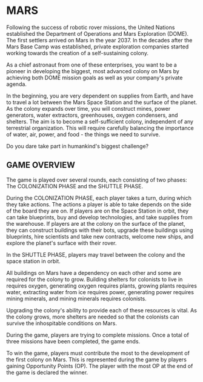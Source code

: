 # MARS

Following the success of robotic rover missions, the United
Nations established the Department of Operations and Mars
Exploration (DOME). The first settlers arrived on Mars in the year
2037. In the decades after the Mars Base Camp was established,
private exploration companies started working towards the
creation of a self-sustaining colony.

As a chief astronaut from one of these enterprises, you want
to be a pioneer in developing the biggest, most advanced colony
on Mars by achieving both DOME mission goals as well as your
company's private agenda.

In the beginning, you are very dependent on supplies from
Earth, and have to travel a lot between the Mars Space Station
and the surface of the planet. As the colony expands over time,
you will construct mines, power generators, water extractors,
greenhouses, oxygen condensers, and shelters. The aim is to
become a self-sufficient colony, independent of any terrestrial
organization. This will require carefully balancing the importance
of water, air, power, and food - the things we need to survive.

Do you dare take part in humankind's biggest challenge?

## GAME OVERVIEW

The game is played over several rounds, each
consisting of two phases: The COLONIZATION
PHASE and the SHUTTLE PHASE.

During the COLONIZATION PHASE, each player
takes a turn, during which they take actions.
The actions a player is able to take depends
on the side of the board they are on. If players
are on the Space Station in orbit, they can take
blueprints, buy and develop technologies, and
take supplies from the warehouse. If players are
at the colony on the surface of the planet, they
can construct buildings with their bots, upgrade
these buildings using blueprints, hire scientists
and take new contracts, welcome new ships, and
explore the planet's surface with their rover.

In the SHUTTLE PHASE, players may travel
between the colony and the space station in orbit.

All buildings on Mars have a dependency on each
other and some are required for the colony to
grow. Building shelters for colonists to live in
requires oxygen, generating oxygen requires
plants, growing plants requires water, extracting
water from ice requires power, generating power
requires mining minerals, and mining minerals
requires colonists.

Upgrading the colony's ability to provide each
of these resources is vital. As the colony grows,
more shelters are needed so that the colonists
can survive the inhospitable conditions on Mars.

During the game, players are trying to complete
missions. Once a total of three missions have
been completed, the game ends.

To win the game, players must contribute the
most to the development of the first colony on
Mars. This is represented during the game by
players gaining Opportunity Points (OP). The
player with the most OP at the end of the game
is declared the winner.

